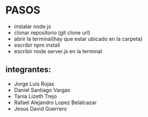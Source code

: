 # PASOS
* instalar node.js
* clonar repositorio (git clone url)
* abrir la terminal(hay que estar ubicado en la carpeta) 
* escribir npm install
* escribir node server.js en la terminal

## integrantes: 
- Jorge Luis Rojas
- Daniel Santiago Vargas
- Tania Lizeth Trejo
- Rafael Alejandro Lopez Belalcazar
- Jesus David Guerrero
